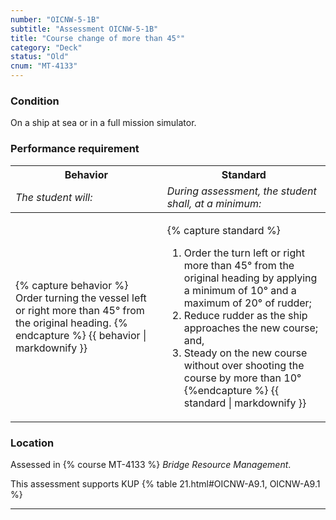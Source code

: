 ```yaml
---
number: "OICNW-5-1B"
subtitle: "Assessment OICNW-5-1B"
title: "Course change of more than 45°"
category: "Deck"
status: "Old"
cnum: "MT-4133"
---
```

### Condition

On a ship at sea or in a full mission simulator.

### Performance requirement 

<table width='100%' class='Guidelines'>
 <thead>
 <tr>
     <th class='thirty'>Behavior</th>
     <th class='seventy'>Standard</th>
 </tr>
 <tr>
     <td><em>The student will:</em></td>
     <td><em>During assessment, the student shall, at a minimum:</em></td>
 </tr>
 </thead>
 <tbody>
 

<tr><td>

{% capture behavior %}
Order turning the vessel left or right more than 45° from the original heading.
{% endcapture %}
{{ behavior | markdownify }}

</td><td>

{% capture standard %}
1. Order the turn left or right more than 45° from the original heading by applying a minimum of 10° and a maximum of 20° of rudder;
2. Reduce rudder as the ship approaches the new course; and,
3. Steady on the new course without over shooting the course by more than 10°
{%endcapture %}
{{ standard | markdownify }}

</td></tr>



 </tbody>
 </table>

### Location

Assessed in  {% course  MT-4133 %}  *Bridge Resource Management*.

This assessment supports KUP {% table 21.html#OICNW-A9.1, OICNW-A9.1 %}

***

